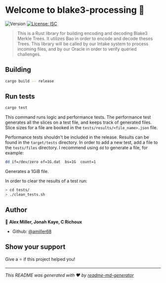 <h1>Welcome to blake3-processing 👋</h1>
<p>
  <img alt="Version" src="https://img.shields.io/badge/version-(0.0.1)-blue.svg?cacheSeconds=2592000" />
  <a href="#" target="_blank">
    <img alt="License: ISC" src="https://img.shields.io/badge/License-ISC-yellow.svg" />
  </a>
</p>

> This is a Rust library for building encoding and decoding Blake3 Merkle Trees.
> It utilizes Bao in order to encode and decode theses Trees.
> This library will be called by our Intake system to process incoming files, and by 
> our Oracle in order to verify queried challenges.

## Building

```sh
cargo build -- release
```

## Run tests
```sh
cargo test
```

This command runs logic and performance tests.
The performance test generates all the slices on a test file, and keeps track of generated files.
Slice sizes for a file are booked in the `tests/results/<file_name>.json` file.

Performance tests shouldn't be included in the release.
Results can be found in the `target/tests` directory.
In order to add a new test, add a file to the `tests/files` directory. I recommend using `dd` to generate a file, for example:
```sh
dd if=/dev/zero of=1G.dat  bs=1G  count=1
```
Generates a 1GiB file.

In order to clear the results of a test run:

```sh
> cd tests/
> ./clean_tests.sh
```

## Author

👤 **Alex Miller, Jonah Kaye, C Richoux**

* Github: [@amiller68](https://github.com/amiller68)

## Show your support

Give a ⭐️ if this project helped you!

***
_This README was generated with ❤️ by [readme-md-generator](https://github.com/kefranabg/readme-md-generator)_